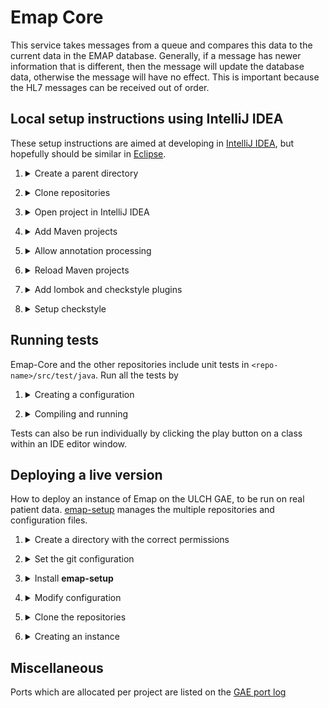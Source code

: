 # Emap Core

This service takes messages from a queue and compares this data to the current data in the EMAP database.
Generally, if a message has newer information that is different, then the message will update the database data,
otherwise the message will have no effect. This is important because the HL7 messages can be received out of order.

## Local setup instructions using IntelliJ IDEA

These setup instructions are aimed at developing in [IntelliJ IDEA](https://www.jetbrains.com/idea/), but hopefully should be similar in [Eclipse](https://www.eclipse.org/downloads/).

1. <details>
    <summary>Create a parent directory</summary>
   
    Create a directory where all the repositories, including this one, will be cloned
    e.g.
   
    ```bash
    mkdir ~/projects/EMAP
    ```
</details>

2. <details>
    <summary>Clone repositories</summary>
   
    Emap-Core depends on both [Inform-DB](https://github.com/inform-health-informatics/Inform-DB) and [Emap-Interchange](https://github.com/inform-health-informatics/Emap-Interchange).
    Clone each of them with e.g.

    ```bash
    cd ~/projects/EMAP
    git clone https://github.com/inform-health-informatics/Emap-Core.git
    git clone https://github.com/inform-health-informatics/Emap-Interchange.git
    git clone https://github.com/inform-health-informatics/Inform-DB.git
    git clone https://github.com/inform-health-informatics/emap-hl7-processor.git
    git clone https://github.com/inform-health-informatics/hoover.git
    ```
</details>

3. <details>
    <summary>Open project in IntelliJ IDEA</summary>
   
    <b>File > New > New Project From existing sources</b> and select the parent directory (e.g. `~/projects/EMAP`). If prompted, choose "Create project from existing sources" and "Unmark All" if promted to select source fiels for the project.
</details>

4. <details>
    <summary>Add Maven projects</summary>
   
    In the project pane on the top left of the IDE, switch to "Project Files" mode, right-click `Emap-Core/pom.xml` and select <b>Add as Maven project</b>.
    Do the same with `Emap-Interchange/pom.xml` and `Inform-DB/pom.xml` - not to be confused with `Inform-DB/inform-db/pom.xml`! Likewise with `hoover/pom.xml` and `emap-hl7-processor/pom.xml` 
    If you add something by mistake use "Unlink Maven projects" in the Maven pane, which is the opposite of "Add..."
</details>

5. <details>
    <summary>Allow annotation processing</summary>
   
    Go to <b>File > Settings > and searching for `processor`</b>
    - Check `enable annotation preprocessing`
    - Change the production sources directory to `classes` as below
   
    ![preprocessor](img/annotation_processor.png)
</details>

6. <details>
    <summary>Reload Maven projects</summary>
   
    In the `Maven` pane (which should now have appeared on the top right of the IDE),
    click **Reimport all maven projects** or **Reload**
</details>

7. <details>
    <summary>Add lombok and checkstyle plugins</summary>
   
    Go to <b>File > Settings > search for plugins</b>, search lombok and checkstyle and install them
</details>

8. <details>
    <summary>Setup checkstyle</summary>
   
    To allow checkstyle to be run go to <b>File > settings > search for checkstyle</b>
    - Set the version of checkstyle to the latest version
    - Click on the `+` to add a new checkstyle configuration

    ![checkstyle_setup](img/checkstyle_setup.png)

    - Make a description and select the checkstyle file in `Emap-Core/inform-checker.xml`. When done, in the bottom panel of the IntelliJ select the inform rules to make the new configuration active.
    ![checkstyle](img/checkstyle.png)
</details>


## Running tests

Emap-Core and the other repositories include unit tests in `<repo-name>/src/test/java`.  Run all the tests by

1. <details>
    <summary>Creating a configuration</summary>
   
    - <b>Run > Edit Configurations</b>
    - Click on the `+` at the top left-hand side of the window
      ![new run](img/new_run.png)
    - Select `Junit` from the drop down
        - Set Test kind to `All in package`
        - Set the package to `uk.ac.ucl.rits.inform.datasinks.emapstar`. Or set the module to e.g. Emap-Core and the package to `uk.ac.ucl.rits.inform`
        - You may also want to set logging level to TRACE for our classes by defining the environmental variable:
          `LOGGING_LEVEL_UK_AC_UCL=TRACE`

</details>

2. <details>
    <summary>Compiling and running</summary>
    
    Go to <b>Run > Run</b>, which should create a window in the bottom pane
    ![tests pass](img/test_pass.png)

    - If this fails to compile, you may need to go to the maven pane on the right-hand side and
      run the Lifecycle `clean` goal for: `Inform Annotations` and `Inform-DB`.
      Then `clean` and then `install` on `Emap Star Schema`
    - After this then select the `Reload All Maven Projects` icon at the top of the same pane as shown below

      ![reload](img/reload_maven.png)

    - You may also need to run `Generate Sources and Update Folders For All Projects`
</details>

Tests can also be run individually by clicking the play button on a class within an IDE editor window.

## Deploying a live version

How to deploy an instance of Emap on the ULCH GAE, to be run on real patient data. [emap-setup](https://github.com/inform-health-informatics/emap-setup)
manages the multiple repositories and configuration files.


1. <details>
    <summary>Create a directory with the correct permissions</summary>

    > **Note**
    > These folders probably already exist in `/gae`. Create a new one only if a new schema is availible


    Find a place to put the source code. If this instance is not attached to a person, a directory in `/gae` is a good place. For example, `/gae/emap-live/`, and this will be the example used in these instructions.
    e.g.
    
    ```bash
    mkdir /gae/emap-live
    chgrp -R docker /gae/emap-live
    chmod -R g+rwx /gae/emap-live
    setfacl -R -m d:g::rwX /gae/emap-live
    ```
    
    to create, modify the group, change ownership and inherit permissions.
    
    It should now look like e.g.
    
    ```bash
    $ ls -la /gae/emap-live
    total 8
    drwxrws---+  2 jstein01 docker 4096 Oct 16 10:59 .
    drwxrwx---. 22 root     docker 4096 Oct 16 10:52 ..
    ```
   
</details>

2. <details>
    <summary>Set the git configuration</summary>

    Create a [personal access token](https://docs.github.com/en/github/authenticating-to-github/keeping-your-account-and-data-secure/creating-a-personal-access-token) 
    for the next step and allow your username and access token to be saved with

    ```shell
    git config --global credential.helper store
    ```

    **Note**: this will allow storage of the connection information in plain text in your home directory. We use https 
    because outgoing ssh is blocked from the GAE.
</details>

3. <details>
    <summary>Install <b>emap-setup</b></summary>
   
    See the emap-setup [README](https://github.com/inform-health-informatics/emap-setup/blob/main/README.md) for details

</details>


4. <details>
    <summary>Modify configuration</summary>
   
    Modify `global-configuration.yaml` with any passwords, usernames and URLs that need to be changed for a live version.
    these will propagate into the individual `xxx-config-envs` configuration files, which in turn are used 
    by the`application.properties`.
    
    - For example, make sure `UDS_SCHEMA` is set to what it needs to be, in this example `live` is used. If you're writing to the UDS, use the `uds_write` user (password in lastpass).
    - If you're running locally, you can set `EMAP_PROJECT_NAME` to whatever you like. If running on the GAE it should be the same as the current directory (i.e. `emap-test` if in `/gae/emap-test`)
    - All passwords should be strong to help prevent a user/malware outside the GAE from accessing the queue.
    
</details>

5. <details>
    <summary>Clone the repositories</summary>

    Repositories must be checked out to the correct branches. "Correct" will depend on what you're trying to do.
    Conventionally a live instance would all be deployed from master, but during the development phase `develop`
    or a feature branch is more likely to be the correct. Clone all the master branches with:

    ```bash
    emap setup --init --branch master
    ```

    This will result in the following directory structure

    ```bash
    $ tree -L 1
    .
    ├── Emap-Core
    ├── Emap-Interchange
    ├── Inform-DB
    ├── config
    ├── emap-hl7-processor
    ├── global-configuration.yaml
    └── hoover 
   ```

</details>

6. <details>
    <summary>Creating an instance</summary>
   
    ```bash
    emap docker up -d
    ```

    Check the status with 
    ```bash
    emap docker ps
    ```
   
    For example, this may give
    ```
    $ emap docker ps
    Name                    Command                State                                               Ports                                           
    ---------------------------------------------------------------------------------------------------------------------------------------------------------
    jes1_emapstar_1    /usr/local/bin/mvn-entrypo ...   Up                                                                                                   
    jes1_fakeuds_1     docker-entrypoint.sh postgres    Up         0.0.0.0:5433->5432/tcp                                                                    
    jes1_hl7source_1   /usr/local/bin/mvn-entrypo ...   Up                                                                                                   
    jes1_rabbitmq_1    docker-entrypoint.sh rabbi ...   Up         15671/tcp, 0.0.0.0:15972->15672/tcp, 25672/tcp, 4369/tcp, 5671/tcp, 0.0.0.0:5972->5672/tcp
    ```
   
</details>


## Miscellaneous

Ports which are allocated per project are listed on the [GAE port log](https://liveuclac.sharepoint.com/sites/RITS-EMAP/_layouts/OneNote.aspx?id=%2Fsites%2FRITS-EMAP%2FSiteAssets%2FInform%20-%20Emap%20Notebook&wd=target%28_Collaboration%20Space%2FOrganisation%20Notes.one%7C3BDBA82E-CB01-45FF-B073-479542EA6D7E%2FGAE%20Port%20Log%7C1C87DFDC-7FCF-4B63-BC51-2BA497BA8DBF%2F%29)

